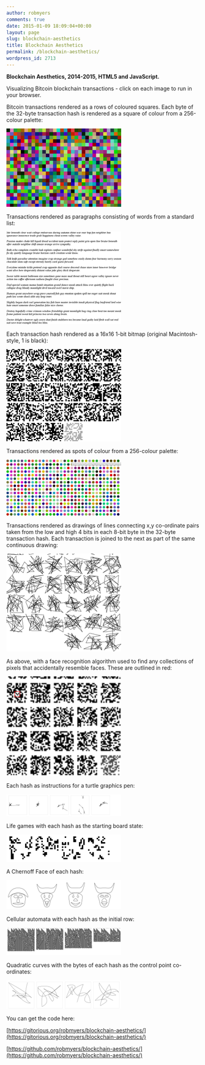 ```yaml
---
author: robmyers
comments: true
date: 2015-01-09 18:09:04+00:00
layout: page
slug: blockchain-aesthetics
title: Blockchain Aesthetics
permalink: /blockchain-aesthetics/
wordpress_id: 2713
---
```


**Blockchain Aesthetics, 2014-2015, HTML5 and JavaScript.**

Visualizing Bitcoin blockchain transactions - click on each image to run in your browser.

Bitcoin transactions rendered as a rows of coloured squares. Each byte of the 32-byte transaction hash is rendered as a square of colour from a 256-colour palette:

[![squares](/assets/2014/11/squares-300x204.png)](https://show.robmyers.org/blockchain-aesthetics/bitcoin-html5/transactions-squares.html)

Transactions rendered as paragraphs consisting of words from a standard list:

[![words](/assets/2014/11/words-300x241.png)](https://show.robmyers.org/blockchain-aesthetics/bitcoin-html5/transactions-words.html)

Each transaction hash rendered as a 16x16 1-bit bitmap (original Macintosh-style, 1 is black):

[![bitmaps](/assets/2014/11/bitmaps-300x240.png)](https://show.robmyers.org/blockchain-aesthetics/bitcoin-html5/transactions-bitmaps.html)

Transactions rendered as spots of colour from a 256-colour palette:

[![transactions-spots](/assets/2014/11/transactions-spots-300x146.png)](https://show.robmyers.org/blockchain-aesthetics/bitcoin-html5/transactions-spots.html)

Transactions rendered as drawings of lines connecting x,y co-ordinate pairs taken from the low and high 4 bits in each 8-bit byte in the 32-byte transaction hash. Each transaction is joined to the next as part of the same continuous drawing:

[![drawings](/assets/2014/11/drawings-300x255.png)](https://show.robmyers.org/blockchain-aesthetics/bitcoin-html5/transactions-drawings.html)

As above, with a face recognition algorithm used to find any collections of pixels that accidentally resemble faces. These are outlined in red:

[![faces](/assets/2014/11/faces-300x259.png)](https://show.robmyers.org/blockchain-aesthetics/bitcoin-html5/transactions-faces.html)

Each hash as instructions for a turtle graphics pen:

[![turtles](/assets/2014/12/turtles-300x57.png)](https://show.robmyers.org/blockchain-aesthetics/bitcoin-html5/transactions-turtles.html)

Life games with each hash as the starting board state:

[![lifes](/assets/2014/12/lifes-300x71.png)](https://show.robmyers.org/blockchain-aesthetics/bitcoin-html5/transactions-lifes.html)

A Chernoff Face of each hash:

[![chernoffs](/assets/2014/12/chernoffs-300x76.png)](https://show.robmyers.org/blockchain-aesthetics/bitcoin-html5/transactions-chernoffs.html)

Cellular automata with each hash as the initial row:

[![cellulars](/assets/2014/12/cellulars-300x72.png)](https://show.robmyers.org/blockchain-aesthetics/bitcoin-html5/transactions-cellulars.html)

Quadratic curves with the bytes of each hash as the control point co-ordinates:

[![beziers-not-really](/assets/2014/12/beziers-not-really-300x74.png)](https://show.robmyers.org/blockchain-aesthetics/bitcoin-html5/transactions-beziers.html)

You can get the code here:

[https://gitorious.org/robmyers/blockchain-aesthetics/](https://gitorious.org/robmyers/blockchain-aesthetics/)

[https://github.com/robmyers/blockchain-aesthetics/](https://github.com/robmyers/blockchain-aesthetics/)
